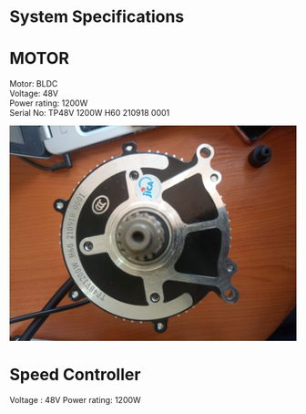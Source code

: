 # System Specifications


# MOTOR
Motor: BLDC <BR>
Voltage: 48V <br>
Power rating: 1200W <br>
Serial No: TP48V 1200W H60 210918 0001 <br>

![Motor 1](Images/motor1.jpeg)


# Speed Controller

Voltage : 48V
Power rating: 1200W





